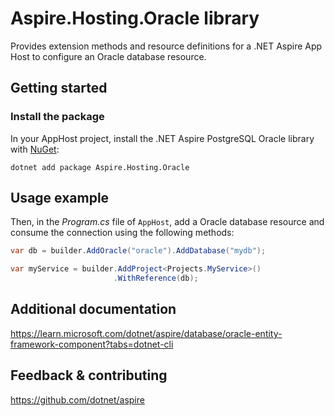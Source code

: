 # Aspire.Hosting.Oracle library

Provides extension methods and resource definitions for a .NET Aspire App Host to configure an Oracle database resource.

## Getting started

### Install the package

In your AppHost project, install the .NET Aspire PostgreSQL Oracle library with [NuGet](https://www.nuget.org):

```dotnetcli
dotnet add package Aspire.Hosting.Oracle
```

## Usage example

Then, in the _Program.cs_ file of `AppHost`, add a Oracle database resource and consume the connection using the following methods:

```csharp
var db = builder.AddOracle("oracle").AddDatabase("mydb");

var myService = builder.AddProject<Projects.MyService>()
                       .WithReference(db);
```

## Additional documentation
https://learn.microsoft.com/dotnet/aspire/database/oracle-entity-framework-component?tabs=dotnet-cli

## Feedback & contributing

https://github.com/dotnet/aspire
